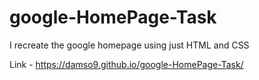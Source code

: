 # google-HomePage-Task
I recreate the google homepage using just HTML and CSS

Link - https://damso9.github.io/google-HomePage-Task/
